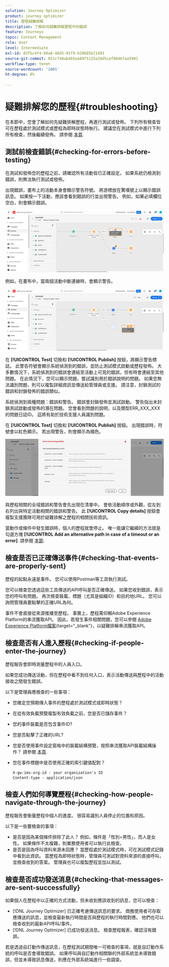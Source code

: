 ```yaml
---
solution: Journey Optimizer
product: journey optimizer
title: 歷程疑難排解
description: 了解如何疑難排解歷程中的錯誤
feature: Journeys
topic: Content Management
role: User
level: Intermediate
exl-id: 03fbc4f4-b0a8-46d5-91f9-620685b11493
source-git-commit: 021cf48ab4b5ea8975135a20d5cef8846faa5991
workflow-type: tm+mt
source-wordcount: '1001'
ht-degree: 0%

---
```


# 疑難排解您的歷程{#troubleshooting}

在本節中，您會了解如何先疑難排解歷程，再進行測試或發佈。 下列所有檢查皆可在歷程處於測試模式或歷程為即時狀態時執行。 建議您在測試模式中進行下列所有檢查，然後繼續發佈。 請參閱 [本頁](../building-journeys/testing-the-journey.md).

## 測試前檢查錯誤{#checking-for-errors-before-testing}

在測試和發佈您的歷程之前，請確認所有活動皆已正確設定。 如果系統仍檢測到錯誤，則無法執行測試或發佈。

出現錯誤，畫布上的活動本身會顯示警告符號。 將游標放在驚嘆號上以顯示錯誤訊息。 如果按一下活動，應該會看到錯誤的行並出現警告。 例如，如果必填欄位空白，則會顯示錯誤。

![](assets/journey63.png)

例如，在畫布中，當兩個活動中斷連線時，會顯示警告。

![](assets/canvas-disconnected.png)

在 **[!UICONTROL Test]** 切換和 **[!UICONTROL Publish]** 按鈕，將顯示警告標誌。 此警告符號會顯示系統偵測到的錯誤，並防止測試模式啟動或歷程發佈。 大多數情況下，系統偵測到的錯誤會連結至活動上可見的錯誤，但有時會連結至其他問題。 在此情況下，您可以顯示問題，嘗試識別用於錯誤說明的問題。 如果您無法識別問題，則可以複製詳細資訊並傳送給管理員或支援。 請注意，封鎖測試的錯誤和封鎖發佈的錯誤類似。

系統偵測到兩種問題：錯誤和警告。 錯誤會封鎖發佈並測試啟動。 警告指出未封鎖測試啟動或發佈的潛在問題。 您會看到問題的說明，以及類型ERR_XXX_XXX的問題日誌ID。 這將有助於技術支援人員識別問題。

在 **[!UICONTROL Test]** 切換和 **[!UICONTROL Publish]** 按鈕。 出現錯誤時，符號會以紅色顯示。 若出現警告，則會顯示為橘色。

![](assets/journey75.png)

與歷程相關的全域錯誤和警告會先出現在清單中。 會依活動順序或外觀，從左到右列出與特定活動相關的錯誤和警告。 此 **[!UICONTROL Copy details]** 按鈕會複製支援團隊可用於疑難排解之歷程的相關技術資訊。

當動作或條件中發生錯誤時，個人的歷程就會停止。 唯一能讓它繼續的方法就是勾選方塊 **[!UICONTROL Add an alternative path in case of a timeout or an error]**. 請參閱 [本節](../building-journeys/using-the-journey-designer.md#paths).

## 檢查是否已正確傳送事件{#checking-that-events-are-properly-sent}

歷程的起點永遠是事件。 您可以使用Postman等工具執行測試。

您可以檢查您透過這些工具傳送的API呼叫是否正確傳送。 如果您收到錯誤，表示您的呼叫有問題。 再次檢查裝載、標題（尤其是組織ID）和目的地URL。 您可以詢問管理員要點擊的正確URL為何。

事件不會直接從來源推播至歷程。 事實上，歷程需仰賴Adobe Experience Platform的串流獲取API。 因此，若發生事件相關問題，您可以參閱 [Adobe Experience Platform檔案](https://experienceleague.adobe.com/docs/experience-platform/ingestion/streaming/troubleshooting.html){target=&quot;_blank&quot;}，以疑難排解串流獲取API。

## 檢查是否有人進入歷程{#checking-if-people-enter-the-journey}

歷程報告會即時測量歷程中的人員入口。

如果您成功傳送活動，但在歷程中看不到任何入口，表示活動傳送與歷程中的活動接收之間發生錯誤。

以下是管理員應檢查的一些事項：

* 您確定您預期傳入事件的歷程處於測試模式或即時狀態？
* 在從有效負載預覽複製有效負載之前，您是否已儲存事件？
* 您的事件裝載是否包含事件ID?
* 您是否點擊了正確的URL?
* 您是否使用事件設定窗格中的裝載結構預覽，按照串流獲取API裝載結構操作？ 請參閱 [本頁](../event/about-creating.md#preview-the-payload).
* 您在事件標題中是否使用正確的索引鍵值配對？

   ```
   X-gw-ims-org-id - your organization's ID
   Content-type - application/json
   ```

## 檢查人們如何導覽歷程{#checking-how-people-navigate-through-the-journey}

歷程報告會衡量歷程中個人的進度。 很容易識別人員停止的位置和原因。

以下是一些要檢查的事項：

* 是否是因為某個條件排除了此人？ 例如，條件是「性別=男性」，而人是女性。 如果條件不太複雜，則業務使用者可以執行此檢查。
* 是否是因為呼叫資料來源未回應？ 當歷程處於測試模式時，可在測試模式記錄中看到此資訊。 當歷程為即時狀態時，管理員可測試對資料來源的直接呼叫，並檢查收到的答案。 管理員也可以複製歷程並加以測試。

## 檢查是否成功發送消息{#checking-that-messages-are-sent-successfully}

如果個人在歷程中以正確的方式流動，但未收到應該收到的訊息，您可以檢查：

* [!DNL Journey Optimizer] 已正確考慮傳送訊息的要求。 商務使用者可存取應傳送的訊息，並檢查最新執行時間是否與歷程的執行時間對應。 他們也可以檢查收到的最新API呼叫/事件。
* [!DNL Journey Optimizer] 已成功發送消息。 檢查歷程報表，確認沒有錯誤。

若是透過自訂動作傳送訊息，在歷程測試期間唯一可檢查的事項，就是自訂動作系統的呼叫是否會導致錯誤。 如果呼叫與自訂動作相關聯的外部系統並未導致錯誤，但並未導致訊息傳送，則應在外部系統端進行一些調查。
